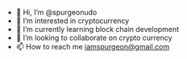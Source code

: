 - 👋 Hi, I’m @spurgeonudo
- 👀 I’m interested in cryptocurrency
- 🌱 I’m currently learning block chain development
- 💞️ I’m looking to collaborate on crypto currency
- 📫 How to reach me iamspurgeon@gmail.com

<!---
spurgeonudo/spurgeonudo is a ✨ special ✨ repository because its `README.md` (this file) appears on your GitHub profile.
You can click the Preview link to take a look at your changes.
--->
